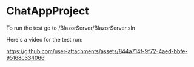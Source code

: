 # ChatAppProject
To run the test go to /BlazorServer/BlazorServer.sln

Here's a video for the test run:



https://github.com/user-attachments/assets/844a714f-9f72-4aed-bbfe-95168c334066

